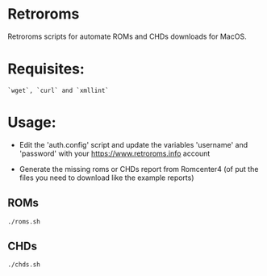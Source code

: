 # Retroroms
Retroroms scripts for automate ROMs and CHDs downloads for MacOS.

# Requisites:
    `wget`, `curl` and `xmllint`

# Usage:

* Edit the 'auth.config' script and update the variables 'username' and 'password' with your https://www.retroroms.info account

* Generate the missing roms or CHDs report from Romcenter4 (of put the files you need to download like the example reports)

## ROMs

`./roms.sh`

## CHDs

`./chds.sh`
